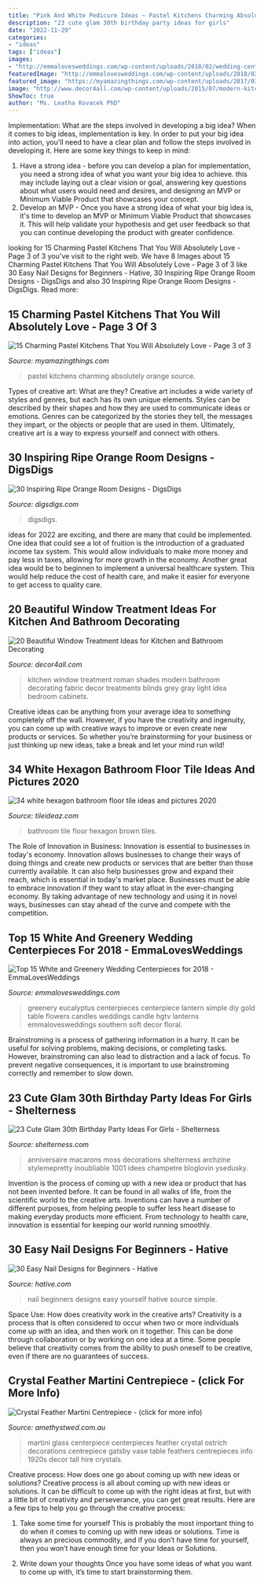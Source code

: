 ```yaml
---
title: "Pink And White Pedicure Ideas ~ Pastel Kitchens Charming Absolutely Orange Source"
description: "23 cute glam 30th birthday party ideas for girls"
date: "2022-11-29"
categories:
- "ideas"
tags: ["ideas"]
images:
- "http://emmalovesweddings.com/wp-content/uploads/2018/02/wedding-centerpiece-with-greenery-and-lantern.jpg"
featuredImage: "http://emmalovesweddings.com/wp-content/uploads/2018/02/wedding-centerpiece-with-greenery-and-lantern.jpg"
featured_image: "https://myamazingthings.com/wp-content/uploads/2017/03/orange-and-blue.jpg"
image: "http://www.decor4all.com/wp-content/uploads/2015/07/modern-kitchen-decor-roman-shades-window-treatment-ideas-7.jpg"
ShowToc: true
author: "Ms. Leatha Kovacek PhD"
---
```



Implementation: What are the steps involved in developing a big idea?
When it comes to big ideas, implementation is key. In order to put your big idea into action, you'll need to have a clear plan and follow the steps involved in developing it. Here are some key things to keep in mind: 
1. Have a strong idea - before you can develop a plan for implementation, you need a strong idea of what you want your big idea to achieve. this may include laying out a clear vision or goal, answering key questions about what users would need and desires, and designing an MVP or Minimum Viable Product that showcases your concept. 
2. Develop an MVP - Once you have a strong idea of what your big idea is, it's time to develop an MVP or Minimum Viable Product that showcases it. This will help validate your hypothesis and get user feedback so that you can continue developing the product with greater confidence.

	

		
looking for 15 Charming Pastel Kitchens That You Will Absolutely Love - Page 3 of 3 you've visit to the right web. We have 8 Images about 15 Charming Pastel Kitchens That You Will Absolutely Love - Page 3 of 3 like 30 Easy Nail Designs for Beginners - Hative, 30 Inspiring Ripe Orange Room Designs - DigsDigs and also 30 Inspiring Ripe Orange Room Designs - DigsDigs. Read more:
		
    
## 15 Charming Pastel Kitchens That You Will Absolutely Love - Page 3 Of 3

<img loading=lazy src="https://myamazingthings.com/wp-content/uploads/2017/03/orange-and-blue.jpg" onerror="this.onerror=null;this.src='https://tse4.mm.bing.net/th?id=OIP.Q_7EDhdYJixmzZNJGLL_SAHaJ3&amp;pid=15.1';" alt="15 Charming Pastel Kitchens That You Will Absolutely Love - Page 3 of 3">

_Source: myamazingthings.com_

>pastel kitchens charming absolutely orange source. 

	

Types of creative art: What are they?
Creative art includes a wide variety of styles and genres, but each has its own unique elements. Styles can be described by their shapes and how they are used to communicate ideas or emotions. Genres can be categorized by the stories they tell, the messages they impart, or the objects or people that are used in them. Ultimately, creative art is a way to express yourself and connect with others.

    
## 30 Inspiring Ripe Orange Room Designs - DigsDigs

<img loading=lazy src="https://www.digsdigs.com/photos/bright-and-inspiring-orange-room-designs-21.jpg" onerror="this.onerror=null;this.src='https://tse2.mm.bing.net/th?id=OIP.NxPB9tH8PIW3qdUrBaFmDgHaJ4&amp;pid=15.1';" alt="30 Inspiring Ripe Orange Room Designs - DigsDigs">

_Source: digsdigs.com_

>digsdigs. 

	

ideas for 2022 are exciting, and there are many that could be implemented. One idea that could see a lot of fruition is the introduction of a graduated income tax system. This would allow individuals to make more money and pay less in taxes, allowing for more growth in the economy. Another great idea would be to beginnen to implement a universal healthcare system. This would help reduce the cost of health care, and make it easier for everyone to get access to quality care.

    
## 20 Beautiful Window Treatment Ideas For Kitchen And Bathroom Decorating

<img loading=lazy src="http://www.decor4all.com/wp-content/uploads/2015/07/modern-kitchen-decor-roman-shades-window-treatment-ideas-7.jpg" onerror="this.onerror=null;this.src='https://tse3.mm.bing.net/th?id=OIP.Vw0JFy0Sa__ciFjNRouHyQAAAA&amp;pid=15.1';" alt="20 Beautiful Window Treatment Ideas for Kitchen and Bathroom Decorating">

_Source: decor4all.com_

>kitchen window treatment roman shades modern bathroom decorating fabric decor treatments blinds grey gray light idea bedroom cabinets. 

	

Creative ideas can be anything from your average idea to something completely off the wall. However, if you have the creativity and ingenuity, you can come up with creative ways to improve or even create new products or services. So whether you’re brainstorming for your business or just thinking up new ideas, take a break and let your mind run wild!

    
## 34 White Hexagon Bathroom Floor Tile Ideas And Pictures 2020

<img loading=lazy src="https://www.tileideaz.com/wp-content/uploads/2015/01/white_hexagon_bathroom_floor_tile_29.jpg" onerror="this.onerror=null;this.src='https://tse4.mm.bing.net/th?id=OIP.26PTzi7kRLPbkUu8u-jGrQHaLE&amp;pid=15.1';" alt="34 white hexagon bathroom floor tile ideas and pictures 2020">

_Source: tileideaz.com_

>bathroom tile floor hexagon brown tiles. 

	

The Role of Innovation in Business:
Innovation is essential to businesses in today's economy. Innovation allows businesses to change their ways of doing things and create new products or services that are better than those currently available. It can also help businesses grow and expand their reach, which is essential in today's market place.
Businesses must be able to embrace innovation if they want to stay afloat in the ever-changing economy. By taking advantage of new technology and using it in novel ways, businesses can stay ahead of the curve and compete with the competition.

    
## Top 15 White And Greenery Wedding Centerpieces For 2018 - EmmaLovesWeddings

<img loading=lazy src="http://emmalovesweddings.com/wp-content/uploads/2018/02/wedding-centerpiece-with-greenery-and-lantern.jpg" onerror="this.onerror=null;this.src='https://tse1.mm.bing.net/th?id=OIP.Ur74-1Yufb3g01ciuNusnwHaJ4&amp;pid=15.1';" alt="Top 15 White and Greenery Wedding Centerpieces for 2018 - EmmaLovesWeddings">

_Source: emmalovesweddings.com_

>greenery eucalyptus centerpieces centerpiece lantern simple diy gold table flowers candles weddings candle hgtv lanterns emmalovesweddings southern soft decor floral. 

	

Brainstroming is a process of gathering information in a hurry. It can be useful for solving problems, making decisions, or completing tasks. However, brainstroming can also lead to distraction and a lack of focus. To prevent negative consequences, it is important to use brainstroming correctly and remember to slow down.

    
## 23 Cute Glam 30th Birthday Party Ideas For Girls - Shelterness

<img loading=lazy src="https://i.shelterness.com/2017/02/08-moss-30-with-floral-decor-and-lots-of-candles.jpg" onerror="this.onerror=null;this.src='https://tse3.mm.bing.net/th?id=OIP.myTpue6Xjo-mm6QgFy8tkgHaLH&amp;pid=15.1';" alt="23 Cute Glam 30th Birthday Party Ideas For Girls - Shelterness">

_Source: shelterness.com_

>anniversaire macarons moss decorations shelterness archzine stylemepretty inoubliable 1001 idees champetre bloglovin ysedusky. 

	

Invention is the process of coming up with a new idea or product that has not been invented before. It can be found in all walks of life, from the scientific world to the creative arts. Inventions can have a number of different purposes, from helping people to suffer less heart disease to making everyday products more efficient. From technology to health care, innovation is essential for keeping our world running smoothly.

    
## 30 Easy Nail Designs For Beginners - Hative

<img loading=lazy src="https://hative.com/wp-content/uploads/2014/11/easy-nail-designs/27-easy-nail-designs-for-beginners.jpg" onerror="this.onerror=null;this.src='https://tse3.mm.bing.net/th?id=OIP.6bCxR0tzGvIhlcLXFK9oFQHaLG&amp;pid=15.1';" alt="30 Easy Nail Designs for Beginners - Hative">

_Source: hative.com_

>nail beginners designs easy yourself hative source simple. 

	

Space Use: How does creativity work in the creative arts?
Creativity is a process that is often considered to occur when two or more individuals come up with an idea, and then work on it together. This can be done through collaboration or by working on one idea at a time. Some people believe that creativity comes from the ability to push oneself to be creative, even if there are no guarantees of success.

    
## Crystal Feather Martini Centrepiece - (click For More Info)

<img loading=lazy src="http://www.amethystwed.com.au/wp-content/uploads/2014/06/centerpiece_martini-crystal-feathers-769x1024.jpg" onerror="this.onerror=null;this.src='https://tse1.mm.bing.net/th?id=OIP.MTbsdpAppcZw7QDXr5RGAwHaJ3&amp;pid=15.1';" alt="Crystal Feather Martini Centrepiece - (click for more info)">

_Source: amethystwed.com.au_

>martini glass centerpiece centerpieces feather crystal ostrich decorations centrepiece gatsby vase table feathers centrepieces info 1920s decor tall hire crystals. 

	

Creative process: How does one go about coming up with new ideas or solutions?
Creative process is all about coming up with new ideas or solutions. It can be difficult to come up with the right ideas at first, but with a little bit of creativity and perseverance, you can get great results. Here are a few tips to help you go through the creative process:
1. Take some time for yourself 
This is probably the most important thing to do when it comes to coming up with new ideas or solutions. Time is always an precious commodity, and if you don’t have time for yourself, then you won’t have enough time for your Ideas or Solutions.

2. Write down your thoughts 
Once you have some ideas of what you want to come up with, it’s time to start brainstorming them.

